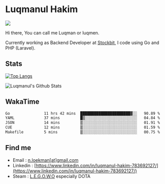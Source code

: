 
# Luqmanul Hakim

![](https://komarev.com/ghpvc/?username=luqman-v1)

Hi there, You can call me Luqman or luqmen.

Currently working as Backend Developer at [Stockbit](https://stockbit.com/), I code using Go and PHP (Laravel).
## Stats

[![Top Langs](https://github-readme-stats.vercel.app/api/top-langs/?username=luqman-v1&layout=compact)](https://github.com/anuraghazra/github-readme-stats)

![Luqmanul's Github Stats](https://github-readme-stats.vercel.app/api?username=luqman-v1&show_icons=true)


## WakaTime 

<!--START_SECTION:waka-->

```txt
Go               11 hrs 42 mins  ██████████████████████▓░░   90.89 %
YAML             37 mins         █▒░░░░░░░░░░░░░░░░░░░░░░░   04.84 %
JSON             14 mins         ▒░░░░░░░░░░░░░░░░░░░░░░░░   01.91 %
CUE              12 mins         ▒░░░░░░░░░░░░░░░░░░░░░░░░   01.59 %
Makefile         5 mins          ▒░░░░░░░░░░░░░░░░░░░░░░░░   00.75 %
```

<!--END_SECTION:waka-->


## Find me 

- Email : [n.loekman[at]gmail.com](mailto:n.loekman@gmail.com)
- Linkedin : [https://www.linkedin.com/in/luqmanul-hakim-783692127/](https://www.linkedin.com/in/luqmanul-hakim-783692127/)
- Steam : [L.E.G.O.W.O](https://steamcommunity.com/id/fuukmans) especially DOTA


